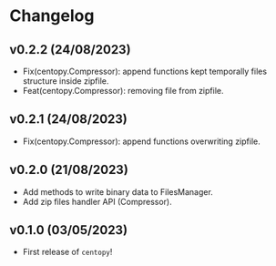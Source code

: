 # Changelog

<!--next-version-placeholder-->

## v0.2.2 (24/08/2023)

- Fix(centopy.Compressor): append functions kept temporally files structure inside zipfile.
- Feat(centopy.Compressor): removing file from zipfile.

## v0.2.1 (24/08/2023)

- Fix(centopy.Compressor): append functions overwriting zipfile.

## v0.2.0 (21/08/2023)

- Add methods to write binary data to FilesManager.
- Add zip files handler API (Compressor).

## v0.1.0 (03/05/2023)

- First release of `centopy`!
